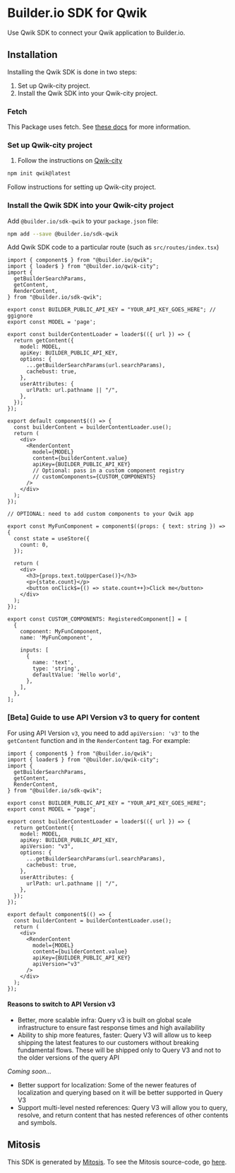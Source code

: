 # Builder.io SDK for Qwik

Use Qwik SDK to connect your Qwik application to Builder.io.

## Installation

Installing the Qwik SDK is done in two steps:

1. Set up Qwik-city project.
2. Install the Qwik SDK into your Qwik-city project.

### Fetch

This Package uses fetch. See [these docs](https://github.com/BuilderIO/this-package-uses-fetch/blob/main/README.md) for more information.

### Set up Qwik-city project

1. Follow the instructions on [Qwik-city](https://qwik.builder.io/qwikcity/overview)

```bash
npm init qwik@latest
```

Follow instructions for setting up Qwik-city project.

### Install the Qwik SDK into your Qwik-city project

Add `@builder.io/sdk-qwik` to your `package.json` file:

```bash
npm add --save @builder.io/sdk-qwik
```

Add Qwik SDK code to a particular route (such as `src/routes/index.tsx`)

```typscript
import { component$ } from "@builder.io/qwik";
import { loader$ } from "@builder.io/qwik-city";
import {
  getBuilderSearchParams,
  getContent,
  RenderContent,
} from "@builder.io/sdk-qwik";

export const BUILDER_PUBLIC_API_KEY = "YOUR_API_KEY_GOES_HERE"; // ggignore
export const MODEL = 'page';

export const builderContentLoader = loader$(({ url }) => {
  return getContent({
    model: MODEL,
    apiKey: BUILDER_PUBLIC_API_KEY,
    options: {
      ...getBuilderSearchParams(url.searchParams),
      cachebust: true,
    },
    userAttributes: {
      urlPath: url.pathname || "/",
    },
  });
});

export default component$(() => {
  const builderContent = builderContentLoader.use();
  return (
    <div>
      <RenderContent
        model={MODEL}
        content={builderContent.value}
        apiKey={BUILDER_PUBLIC_API_KEY}
        // Optional: pass in a custom component registry
        // customComponents={CUSTOM_COMPONENTS}
      />
    </div>
  );
});

// OPTIONAL: need to add custom components to your Qwik app

export const MyFunComponent = component$((props: { text: string }) => {
  const state = useStore({
    count: 0,
  });

  return (
    <div>
      <h3>{props.text.toUpperCase()}</h3>
      <p>{state.count}</p>
      <button onClick$={() => state.count++}>Click me</button>
    </div>
  );
});

export const CUSTOM_COMPONENTS: RegisteredComponent[] = [
  {
    component: MyFunComponent,
    name: 'MyFunComponent',

    inputs: [
      {
        name: 'text',
        type: 'string',
        defaultValue: 'Hello world',
      },
    ],
  },
];

```

### [Beta] Guide to use API Version v3 to query for content

For using API Version `v3`, you need to add `apiVersion: 'v3'` to the `getContent` function and in the `RenderContent` tag. For example:

```typscript
import { component$ } from "@builder.io/qwik";
import { loader$ } from "@builder.io/qwik-city";
import {
  getBuilderSearchParams,
  getContent,
  RenderContent,
} from "@builder.io/sdk-qwik";

export const BUILDER_PUBLIC_API_KEY = "YOUR_API_KEY_GOES_HERE";
export const MODEL = "page";

export const builderContentLoader = loader$(({ url }) => {
  return getContent({
    model: MODEL,
    apiKey: BUILDER_PUBLIC_API_KEY,
    apiVersion: "v3",
    options: {
      ...getBuilderSearchParams(url.searchParams),
      cachebust: true,
    },
    userAttributes: {
      urlPath: url.pathname || "/",
    },
  });
});

export default component$(() => {
  const builderContent = builderContentLoader.use();
  return (
    <div>
      <RenderContent
        model={MODEL}
        content={builderContent.value}
        apiKey={BUILDER_PUBLIC_API_KEY}
        apiVersion="v3"
      />
    </div>
  );
});

```

#### Reasons to switch to API Version v3

- Better, more scalable infra: Query v3 is built on global scale infrastructure to ensure fast response times and high availability
- Ability to ship more features, faster: Query V3 will allow us to keep shipping the latest features to our customers without breaking fundamental flows. These will be shipped only to Query V3 and not to the older versions of the query API

_Coming soon..._

- Better support for localization: Some of the newer features of localization and querying based on it will be better supported in Query V3
- Support multi-level nested references: Query V3 will allow you to query, resolve, and return content that has nested references of other contents and symbols.

## Mitosis

This SDK is generated by [Mitosis](https://github.com/BuilderIO/mitosis). To see the Mitosis source-code, go [here](https://github.com/khulnasoft/articulate/tree/main/packages/sdks/src).
